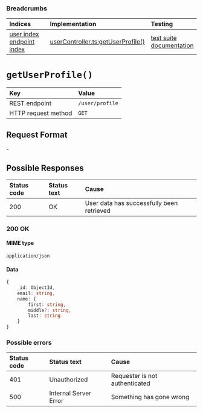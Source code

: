 ### Breadcrumbs

| Indices | Implementation | Testing |
| :----------------------------------------------------------- | :-------------------------------------------------------------------------------------------------------------------- | :--------------------------------------------------------------------------------------------------------------------------------------------------------------- |
| [user index](./index.md)<br>[endpoint index](../index.md) | [userController.ts:getUserProfile()](../../../../../backend/src/controllers/userController.ts#L19-L28) | [test suite](../../../../../backend/tests/controllers/user/getUserProfile.test.ts)<br>[documentation](../../tests/user/getUserProfile.test.md) |

# `getUserProfile()`

| Key                 | Value           |
| :------------------ | :-------------- |
| REST endpoint       | `/user/profile` |
| HTTP request method | `GET`           |

## Request Format

\-

## Possible Responses

| Status code | Status text | Cause                                     |
| :---------- | :---------- | :---------------------------------------- |
| 200         | OK          | User data has successfully been retrieved |

### 200 OK

#### MIME type

`application/json`

#### Data

```typescript
{
    _id: ObjectId,
    email: string,
    name: {
        first: string,
        middle?: string,
        last: string
    }
}
```

### Possible errors

| Status code | Status text           | Cause                          |
| :---------- | :-------------------- | :----------------------------- |
| 401         | Unauthorized          | Requester is not authenticated |
| 500         | Internal Server Error | Something has gone wrong       |
